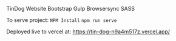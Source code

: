 TinDog Website
Bootstrap
Gulp
Browsersync
SASS

To serve project:
`NPM Install`
`npm run serve`

Deployed live to vercel at: https://tin-dog-n9a4m517z.vercel.app/
